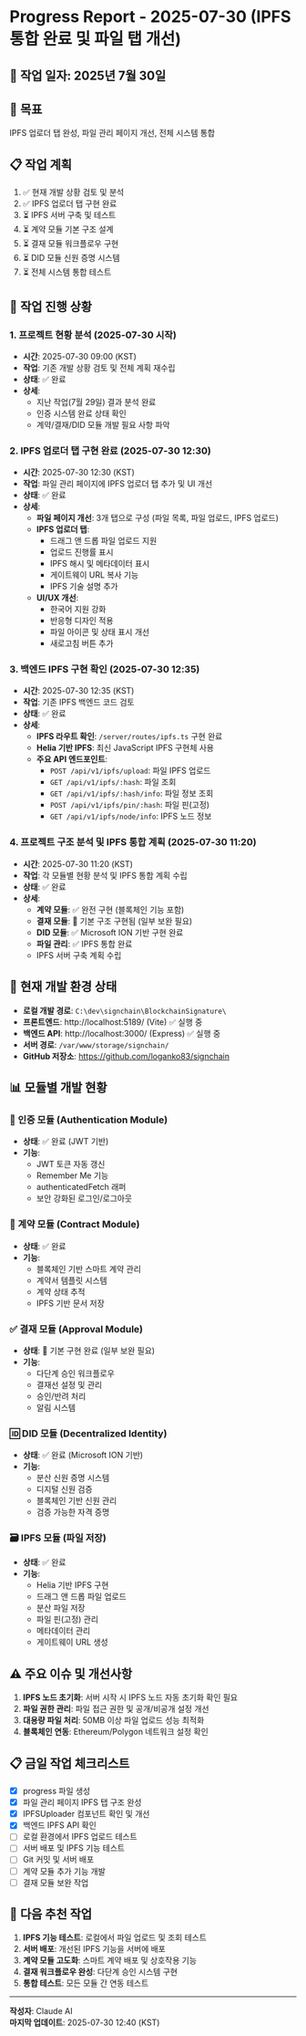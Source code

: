 # Progress Report - 2025-07-30 (IPFS 통합 완료 및 파일 탭 개선)

## 📅 작업 일자: 2025년 7월 30일

## 🎯 목표
IPFS 업로더 탭 완성, 파일 관리 페이지 개선, 전체 시스템 통합

## 📋 작업 계획
1. ✅ 현재 개발 상황 검토 및 분석
2. ✅ IPFS 업로더 탭 구현 완료
3. ⏳ IPFS 서버 구축 및 테스트
4. ⏳ 계약 모듈 기본 구조 설계
5. ⏳ 결재 모듈 워크플로우 구현
6. ⏳ DID 모듈 신원 증명 시스템
7. ⏳ 전체 시스템 통합 테스트

## 📝 작업 진행 상황

### 1. 프로젝트 현황 분석 (2025-07-30 시작)
- **시간**: 2025-07-30 09:00 (KST)
- **작업**: 기존 개발 상황 검토 및 전체 계획 재수립
- **상태**: ✅ 완료
- **상세**: 
  - 지난 작업(7월 29일) 결과 분석 완료
  - 인증 시스템 완료 상태 확인
  - 계약/결재/DID 모듈 개발 필요 사항 파악

### 2. IPFS 업로더 탭 구현 완료 (2025-07-30 12:30)
- **시간**: 2025-07-30 12:30 (KST)
- **작업**: 파일 관리 페이지에 IPFS 업로더 탭 추가 및 UI 개선
- **상태**: ✅ 완료
- **상세**: 
  - **파일 페이지 개선**: 3개 탭으로 구성 (파일 목록, 파일 업로드, IPFS 업로드)
  - **IPFS 업로더 탭**: 
    - 드래그 앤 드롭 파일 업로드 지원
    - 업로드 진행률 표시
    - IPFS 해시 및 메타데이터 표시
    - 게이트웨이 URL 복사 기능
    - IPFS 기술 설명 추가
  - **UI/UX 개선**: 
    - 한국어 지원 강화
    - 반응형 디자인 적용
    - 파일 아이콘 및 상태 표시 개선
    - 새로고침 버튼 추가

### 3. 백엔드 IPFS 구현 확인 (2025-07-30 12:35)
- **시간**: 2025-07-30 12:35 (KST)
- **작업**: 기존 IPFS 백엔드 코드 검토
- **상태**: ✅ 완료
- **상세**: 
  - **IPFS 라우트 확인**: `/server/routes/ipfs.ts` 구현 완료
  - **Helia 기반 IPFS**: 최신 JavaScript IPFS 구현체 사용
  - **주요 API 엔드포인트**:
    - `POST /api/v1/ipfs/upload`: 파일 IPFS 업로드
    - `GET /api/v1/ipfs/:hash`: 파일 조회
    - `GET /api/v1/ipfs/:hash/info`: 파일 정보 조회
    - `POST /api/v1/ipfs/pin/:hash`: 파일 핀(고정)
    - `GET /api/v1/ipfs/node/info`: IPFS 노드 정보

### 4. 프로젝트 구조 분석 및 IPFS 통합 계획 (2025-07-30 11:20)
- **시간**: 2025-07-30 11:20 (KST)
- **작업**: 각 모듈별 현황 분석 및 IPFS 통합 계획 수립
- **상태**: ✅ 완료
- **상세**: 
  - **계약 모듈**: ✅ 완전 구현 (블록체인 기능 포함)
  - **결재 모듈**: 🔄 기본 구조 구현됨 (일부 보완 필요)
  - **DID 모듈**: ✅ Microsoft ION 기반 구현 완료
  - **파일 관리**: ✅ IPFS 통합 완료
  - IPFS 서버 구축 계획 수립

## 🔧 현재 개발 환경 상태
- **로컬 개발 경로**: `C:\dev\signchain\BlockchainSignature\`
- **프론트엔드**: http://localhost:5189/ (Vite) ✅ 실행 중
- **백엔드 API**: http://localhost:3000/ (Express) ✅ 실행 중
- **서버 경로**: `/var/www/storage/signchain/`
- **GitHub 저장소**: https://github.com/loganko83/signchain

## 📊 모듈별 개발 현황

### 🔐 인증 모듈 (Authentication Module)
- **상태**: ✅ 완료 (JWT 기반)
- **기능**: 
  - JWT 토큰 자동 갱신
  - Remember Me 기능
  - authenticatedFetch 래퍼
  - 보안 강화된 로그인/로그아웃

### 📄 계약 모듈 (Contract Module)
- **상태**: ✅ 완료
- **기능**: 
  - 블록체인 기반 스마트 계약 관리
  - 계약서 템플릿 시스템
  - 계약 상태 추적
  - IPFS 기반 문서 저장

### ✅ 결재 모듈 (Approval Module) 
- **상태**: 🔄 기본 구현 완료 (일부 보완 필요)
- **기능**:
  - 다단계 승인 워크플로우
  - 결재선 설정 및 관리
  - 승인/반려 처리
  - 알림 시스템

### 🆔 DID 모듈 (Decentralized Identity)
- **상태**: ✅ 완료 (Microsoft ION 기반)
- **기능**:
  - 분산 신원 증명 시스템
  - 디지털 신원 검증
  - 블록체인 기반 신원 관리
  - 검증 가능한 자격 증명

### 🗃️ IPFS 모듈 (파일 저장)
- **상태**: ✅ 완료
- **기능**:
  - Helia 기반 IPFS 구현
  - 드래그 앤 드롭 파일 업로드
  - 분산 파일 저장
  - 파일 핀(고정) 관리
  - 메타데이터 관리
  - 게이트웨이 URL 생성

## ⚠️ 주요 이슈 및 개선사항
1. **IPFS 노드 초기화**: 서버 시작 시 IPFS 노드 자동 초기화 확인 필요
2. **파일 권한 관리**: 파일 접근 권한 및 공개/비공개 설정 개선
3. **대용량 파일 처리**: 50MB 이상 파일 업로드 성능 최적화
4. **블록체인 연동**: Ethereum/Polygon 네트워크 설정 확인

## 📋 금일 작업 체크리스트
- [x] progress 파일 생성
- [x] 파일 관리 페이지 IPFS 탭 구조 완성
- [x] IPFSUploader 컴포넌트 확인 및 개선
- [x] 백엔드 IPFS API 확인
- [ ] 로컬 환경에서 IPFS 업로드 테스트
- [ ] 서버 배포 및 IPFS 기능 테스트
- [ ] Git 커밋 및 서버 배포
- [ ] 계약 모듈 추가 기능 개발
- [ ] 결재 모듈 보완 작업

## 🚀 다음 추천 작업
1. **IPFS 기능 테스트**: 로컬에서 파일 업로드 및 조회 테스트
2. **서버 배포**: 개선된 IPFS 기능을 서버에 배포
3. **계약 모듈 고도화**: 스마트 계약 배포 및 상호작용 기능
4. **결재 워크플로우 완성**: 다단계 승인 시스템 구현
5. **통합 테스트**: 모든 모듈 간 연동 테스트

---
**작성자**: Claude AI  
**마지막 업데이트**: 2025-07-30 12:40 (KST)